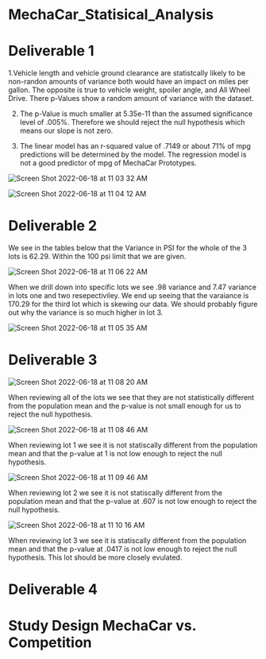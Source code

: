 # MechaCar_Statisical_Analysis

# Deliverable 1


1.Vehicle length and vehicle ground clearance are statistcally likely to be non-randon amounts of variance both would have an impact on miles per gallon.
The opposite is true to vehicle weight, spoiler angle, and All Wheel Drive. There p-Values show a random amount of variance with the dataset. 

2. The p-Value is much smaller at 5.35e-11 than the assumed significance level of .005%. Therefore we should reject the null hypothesis which means our slope is not zero.

3. The linear model has an r-squared value of .7149 or about 71% of mpg predictions will be determined by the model. The regression model is not a good predictor of mpg of MechaCar Prototypes.


![Screen Shot 2022-06-18 at 11 03 32 AM](https://user-images.githubusercontent.com/90650209/174444313-737bcf1a-7718-4a2e-965e-dcc435f91aea.png)



![Screen Shot 2022-06-18 at 11 04 12 AM](https://user-images.githubusercontent.com/90650209/174444329-0c13926b-005c-476e-afbd-468138c3e672.png)

 
 

# Deliverable 2


We see in the tables below that the Variance in PSI for the whole of the 3 lots is 62.29. Within the 100 psi limit that we are given.

![Screen Shot 2022-06-18 at 11 06 22 AM](https://user-images.githubusercontent.com/90650209/174444464-c394e5db-1799-4f78-9908-3a4657218e55.png)

When we drill down into specific lots we see .98 variance and 7.47 variance in lots one and two resepectiviley. We end up seeing that the varaiance is 170.29 for the third lot which is skewing our data. We should probably figure out why the variance is so much higher in lot 3. 



![Screen Shot 2022-06-18 at 11 05 35 AM](https://user-images.githubusercontent.com/90650209/174444429-085ad08a-f6fa-4b36-b0c1-969f50a6bc09.png)


# Deliverable 3



![Screen Shot 2022-06-18 at 11 08 20 AM](https://user-images.githubusercontent.com/90650209/174444530-b853a20e-d2e0-4b86-a564-546f30c98453.png)

When reviewing all of the lots we see that they are not statistically different from the population mean and the p-value is not small enough for us to reject the null hypothesis.

![Screen Shot 2022-06-18 at 11 08 46 AM](https://user-images.githubusercontent.com/90650209/174444621-d83c875b-b060-4083-8bad-4f2edc16f0b2.png)

When reviewing lot 1 we see it is not statiscally different from the population mean and that the p-value at 1 is not low enough to reject the null hypothesis. 

![Screen Shot 2022-06-18 at 11 09 46 AM](https://user-images.githubusercontent.com/90650209/174444646-eea0d10a-1348-44de-b945-df54500469f8.png)

When reviewing lot 2 we see it is not statiscally different from the population mean and that the p-value at .607 is not low enough to reject the null hypothesis. 

![Screen Shot 2022-06-18 at 11 10 16 AM](https://user-images.githubusercontent.com/90650209/174444674-0798dd14-a968-4544-879d-486afc016401.png)

When reviewing lot 3 we see it is statiscally different from the population mean and that the p-value at .0417 is not low enough to reject the null hypothesis. This lot should be more closely evulated. 

# Deliverable 4

# Study Design MechaCar vs. Competition 
